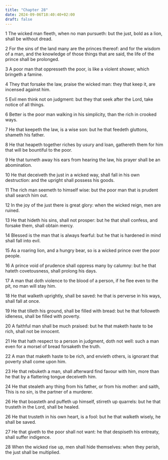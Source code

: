 ```yaml
---
title: "Chapter 28"
date: 2024-09-06T18:40:40+02:00
draft: false
---
```




1 The wicked man fleeth, when no man pursueth: but the just, bold as a lion, shall be without dread.

2 For the sins of the land many are the princes thereof: and for the wisdom of a man, and the knowledge of those things that are said, the life of the prince shall be prolonged.

3 A poor man that oppresseth the poor, is like a violent shower, which bringeth a famine.

4 They that forsake the law, praise the wicked man: they that keep it, are incensed against him.

5 Evil men think not on judgment: but they that seek after the Lord, take notice of all things.

6 Better is the poor man walking in his simplicity, than the rich in crooked ways.

7 He that keepeth the law, is a wise son: but he that feedeth gluttons, shameth his father.

8 He that heapeth together riches by usury and loan, gathereth them for him that will be bountiful to the poor.

9 He that turneth away his ears from hearing the law, his prayer shall be an abomination.

10 He that deceiveth the just in a wicked way, shall fall in his own destruction: and the upright shall possess his goods.

11 The rich man seemeth to himself wise: but the poor man that is prudent shall search him out.

12 In the joy of the just there is great glory: when the wicked reign, men are ruined.

13 He that hideth his sins, shall not prosper: but he that shall confess, and forsake them, shall obtain mercy.

14 Blessed is the man that is always fearful: but he that is hardened in mind shall fall into evil.

15 As a roaring lion, and a hungry bear, so is a wicked prince over the poor people.

16 A prince void of prudence shall oppress many by calumny: but he that hateth covetousness, shall prolong his days.

17 A man that doth violence to the blood of a person, if he flee even to the pit, no man will stay him.

18 He that walketh uprightly, shall be saved: he that is perverse in his ways, shall fall at once.

19 He that tilleth his ground, shall be filled with bread: but he that followeth idleness, shall be filled with poverty.

20 A faithful man shall be much praised: but he that maketh haste to be rich, shall not be innocent.

21 He that hath respect to a person in judgment, doth not well: such a man even for a morsel of bread forsaketh the truth.

22 A man that maketh haste to be rich, and envieth others, is ignorant that poverty shall come upon him.

23 He that rebuketh a man, shall afterward find favour with him, more than he that by a flattering tongue deceiveth him.

24 He that stealeth any thing from his father, or from his mother: and saith, This is no sin, is the partner of a murderer.

26 He that boasteth and puffeth up himself, stirreth up quarrels: but he that trusteth in the Lord, shall be healed.

26 He that trusteth in his own heart, is a fool: but he that walketh wisely, he shall be saved.

27 He that giveth to the poor shall not want: he that despiseth his entreaty, shall suffer indigence.

28 When the wicked rise up, men shall hide themselves: when they perish, the just shall be multiplied.

